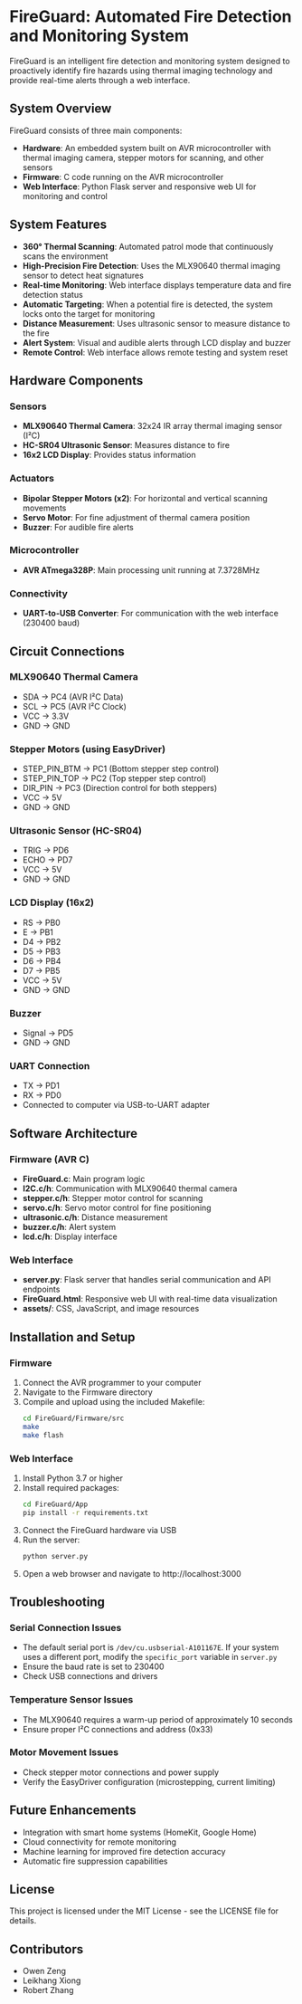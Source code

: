 # FireGuard: Automated Fire Detection and Monitoring System

FireGuard is an intelligent fire detection and monitoring system designed to proactively identify fire hazards using thermal imaging technology and provide real-time alerts through a web interface.

## System Overview

FireGuard consists of three main components:
- **Hardware**: An embedded system built on AVR microcontroller with thermal imaging camera, stepper motors for scanning, and other sensors
- **Firmware**: C code running on the AVR microcontroller
- **Web Interface**: Python Flask server and responsive web UI for monitoring and control

## System Features

- **360° Thermal Scanning**: Automated patrol mode that continuously scans the environment
- **High-Precision Fire Detection**: Uses the MLX90640 thermal imaging sensor to detect heat signatures
- **Real-time Monitoring**: Web interface displays temperature data and fire detection status
- **Automatic Targeting**: When a potential fire is detected, the system locks onto the target for monitoring
- **Distance Measurement**: Uses ultrasonic sensor to measure distance to the fire
- **Alert System**: Visual and audible alerts through LCD display and buzzer
- **Remote Control**: Web interface allows remote testing and system reset

## Hardware Components

### Sensors
- **MLX90640 Thermal Camera**: 32x24 IR array thermal imaging sensor (I²C)
- **HC-SR04 Ultrasonic Sensor**: Measures distance to fire
- **16x2 LCD Display**: Provides status information

### Actuators
- **Bipolar Stepper Motors (x2)**: For horizontal and vertical scanning movements
- **Servo Motor**: For fine adjustment of thermal camera position
- **Buzzer**: For audible fire alerts

### Microcontroller
- **AVR ATmega328P**: Main processing unit running at 7.3728MHz

### Connectivity
- **UART-to-USB Converter**: For communication with the web interface (230400 baud)

## Circuit Connections

### MLX90640 Thermal Camera
- SDA → PC4 (AVR I²C Data)
- SCL → PC5 (AVR I²C Clock)
- VCC → 3.3V
- GND → GND

### Stepper Motors (using EasyDriver)
- STEP_PIN_BTM → PC1 (Bottom stepper step control)
- STEP_PIN_TOP → PC2 (Top stepper step control)
- DIR_PIN → PC3 (Direction control for both steppers)
- VCC → 5V
- GND → GND

### Ultrasonic Sensor (HC-SR04)
- TRIG → PD6
- ECHO → PD7
- VCC → 5V
- GND → GND

### LCD Display (16x2)
- RS → PB0
- E → PB1
- D4 → PB2
- D5 → PB3
- D6 → PB4
- D7 → PB5
- VCC → 5V
- GND → GND

### Buzzer
- Signal → PD5
- GND → GND

### UART Connection
- TX → PD1
- RX → PD0
- Connected to computer via USB-to-UART adapter

## Software Architecture

### Firmware (AVR C)
- **FireGuard.c**: Main program logic
- **I2C.c/h**: Communication with MLX90640 thermal camera
- **stepper.c/h**: Stepper motor control for scanning
- **servo.c/h**: Servo motor control for fine positioning
- **ultrasonic.c/h**: Distance measurement
- **buzzer.c/h**: Alert system
- **lcd.c/h**: Display interface

### Web Interface
- **server.py**: Flask server that handles serial communication and API endpoints
- **FireGuard.html**: Responsive web UI with real-time data visualization
- **assets/**: CSS, JavaScript, and image resources

## Installation and Setup

### Firmware
1. Connect the AVR programmer to your computer
2. Navigate to the Firmware directory
3. Compile and upload using the included Makefile:
   ```bash
   cd FireGuard/Firmware/src
   make
   make flash
   ```

### Web Interface
1. Install Python 3.7 or higher
2. Install required packages:
   ```bash
   cd FireGuard/App
   pip install -r requirements.txt
   ```
3. Connect the FireGuard hardware via USB
4. Run the server:
   ```bash
   python server.py
   ```
5. Open a web browser and navigate to http://localhost:3000

## Troubleshooting

### Serial Connection Issues
- The default serial port is `/dev/cu.usbserial-A101167E`. If your system uses a different port, modify the `specific_port` variable in `server.py`
- Ensure the baud rate is set to 230400
- Check USB connections and drivers

### Temperature Sensor Issues
- The MLX90640 requires a warm-up period of approximately 10 seconds
- Ensure proper I²C connections and address (0x33)

### Motor Movement Issues
- Check stepper motor connections and power supply
- Verify the EasyDriver configuration (microstepping, current limiting)

## Future Enhancements

- Integration with smart home systems (HomeKit, Google Home)
- Cloud connectivity for remote monitoring
- Machine learning for improved fire detection accuracy
- Automatic fire suppression capabilities

## License

This project is licensed under the MIT License - see the LICENSE file for details.

## Contributors
- Owen Zeng
- Leikhang Xiong
- Robert Zhang